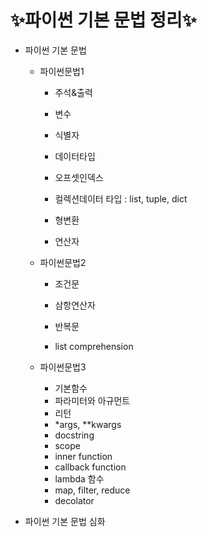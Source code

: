 # :sparkles:파이썬 기본 문법 정리:sparkles:

- 파이썬 기본 문법

  - 파이썬문법1

    - 주석&출력

    - 변수

    - 식별자

    - 데이터타입

    - 오프셋인덱스

    - 컬렉션데이터 타입 : list, tuple, dict

    - 형변환

    - 연산자

      

  - 파이썬문법2

    - 조건문

    - 삼항연산자

    - 반복문

    - list comprehension

      

  - 파이썬문법3

    - 기본함수
    - 파라미터와 아규먼트
    - 리턴
    - \*args, \*\*kwargs
    - docstring
    - scope
    - inner function
    - callback function
    - lambda 함수
    - map, filter, reduce
    - decolator

    

- 파이썬 기본 문법 심화